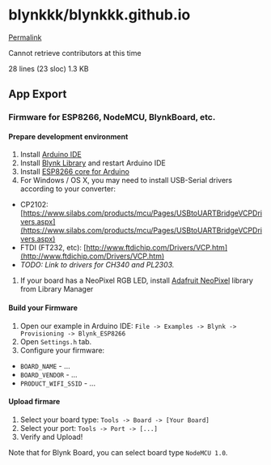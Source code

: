 # blynkkk/blynkkk.github.io

[Permalink](https://github.com/blynkkk/blynkkk.github.io/blob/b1f1a439851d4000d4d85ddab2f72db8d227d6cc/AppExport.md)

Cannot retrieve contributors at this time

 28 lines \(23 sloc\) 1.3 KB

## App Export

### Firmware for ESP8266, NodeMCU, BlynkBoard, etc.

#### Prepare development environment

1. Install [Arduino IDE](https://www.arduino.cc/en/Main/Software)
2. Install [Blynk Library](https://github.com/blynkkk/blynk-library/releases/latest) and restart Arduino IDE
3. Install [ESP8266 core for Arduino](https://github.com/esp8266/Arduino#installing-with-boards-manager)
4. For Windows / OS X, you may need to install USB-Serial drivers according to your converter:

* СP2102: [https://www.silabs.com/products/mcu/Pages/USBtoUARTBridgeVCPDrivers.aspx](https://www.silabs.com/products/mcu/Pages/USBtoUARTBridgeVCPDrivers.aspx)
* FTDI \(FT232, etc\): [http://www.ftdichip.com/Drivers/VCP.htm](http://www.ftdichip.com/Drivers/VCP.htm)
* _TODO: Link to drivers for CH340 and PL2303._

1. If your board has a NeoPixel RGB LED, install [Adafruit NeoPixel](https://github.com/adafruit/Adafruit_NeoPixel) library from Library Manager

#### Build your Firmware

1. Open our example in Arduino IDE: `File -> Examples -> Blynk -> Provisioning -> Blynk_ESP8266`
2. Open `Settings.h` tab.
3. Configure your firmware:

* `BOARD_NAME` - ...
* `BOARD_VENDOR` - ...
* `PRODUCT_WIFI_SSID` - ...

#### Upload firmare

1. Select your board type: `Tools -> Board -> [Your Board]`
2. Select your port: `Tools -> Port -> [...]`
3. Verify and Upload!

Note that for Blynk Board, you can select board type `NodeMCU 1.0`.

